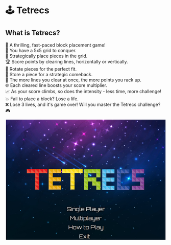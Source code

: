# 🕹️ Tetrecs

## What is Tetrecs?  
🚀 A thrilling, fast-paced block placement game!  
🔢 You have a 5x5 grid to conquer.  
🧩 Strategically place pieces in the grid.  
🏆 Score points by clearing lines, horizontally or vertically.  
🔄 Rotate pieces for the perfect fit.  
💾 Store a piece for a strategic comeback.  
🚀 The more lines you clear at once, the more points you rack up.  
🌐 Each cleared line boosts your score multiplier.  
📈 As your score climbs, so does the intensity - less time, more challenge!  
💥 Fail to place a block? Lose a life.  
❌ Lose 3 lives, and it's game over! Will you master the Tetrecs challenge? 🎮  



<p align="center">
  <img src="https://raw.githubusercontent.com/DwijeshD/Tetrecs/main/src/main/Tetrecs%20Images/Main%20Menu.png" alt="Alt text" width="500">
</p>
